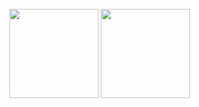 <p>
  <img src="https://github-readme-stats.vercel.app/api?username=vlntnf&hide=issues&show_icons=true&include_all_commits=true&count_private=true&custom_title=My%20stats" height="160"/>
  <img src="https://github-readme-stats.vercel.app/api/top-langs/?username=vlntnf&layout=compact&langs_count=6" height="160"/>
</p>
